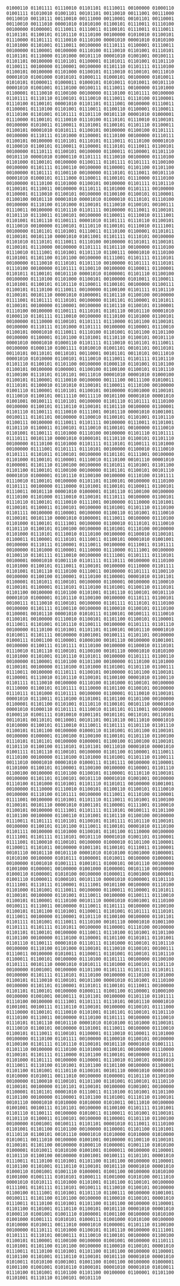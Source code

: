 `
01000110 01101111 01110010 01101101 01110011 00100000 01000110 01001111 01010010 01001101 00101101 00110010 00111001 00111000 00110010 00110111 00110010 00111000 00110001 00101101 00110001 00110010 00111010 00001010 01010100 01100101 01110011 01110100 00100000 01000001 01110011 01110011 01100101 01110011 01110011 01101101 01100101 01101110 01110100 00100000 01010010 01100101 01110000 01101111 01110010 01110100 00001010 00001010 01010100 01101000 01101001 01110011 00100000 01110111 01100001 01110011 00100000 01100001 00100000 01110100 01110010 01101001 01110101 01101101 01110000 01101000 00101110 00001010 01001001 00100111 01101101 00100000 01101101 01100001 01101011 01101001 01101110 01100111 00100000 01100001 00100000 01101110 01101111 01110100 01100101 00100000 01101000 01100101 01110010 01100101 00111010 00001010 01001000 01010101 01000111 01000101 00100000 01010011 01010101 01000011 01000011 01000101 01010011 01010011 00101110 00001010 01001001 01110100 00100111 01110011 00100000 01101000 01100001 01110010 01100100 00100000 01110100 01101111 00100000 01101111 01110110 01100101 01110010 01110011 01110100 01100001 01110100 01100101 00001010 01101101 01111001 00100000 01110011 01100001 01110100 01101001 01110011 01100110 01100001 01100011 01110100 01101001 01101111 01101110 00101110 00001010 01000001 01110000 01100101 01110010 01110100 01110101 01110010 01100101 00100000 01010011 01100011 01101001 01100101 01101110 01100011 01100101 00001010 01010111 01100101 00100000 01100100 01101111 00100000 01110111 01101000 01100001 01110100 00100000 01110111 01100101 00100000 01101101 01110101 01110011 01110100 00001010 01100010 01100101 01100011 01100001 01110101 01110011 01100101 00100000 01110111 01100101 00100000 01100011 01100001 01101110 00101110 00001010 01000110 01101111 01110010 00100000 01110100 01101000 01100101 00100000 01100111 01101111 01101111 01100100 00100000 01101111 01100110 00100000 01100001 01101100 01101100 00100000 01101111 01100110 00100000 01110101 01110011 00101110 00001010 01000101 01111000 01100011 01100101 01110000 01110100 00100000 01110100 01101000 01100101 00100000 01101111 01101110 01100101 01110011 00100000 01110111 01101000 01101111 00100000 01100001 01110010 01100101 00100000 01100100 01100101 01100001 01100100 00101110 00001010 00001010 01000010 01110101 01110100 00100000 01110100 01101000 01100101 01110010 01100101 00100111 01110011 00100000 01101110 01101111 00100000 01110011 01100101 01101110 01110011 01100101 00100000 01100011 01110010 01111001 01101001 01101110 01100111 00001010 01101111 01110110 01100101 01110010 00100000 01100101 01110110 01100101 01110010 01111001 00100000 01101101 01101001 01110011 01110100 01100001 01101011 01100101 00101110 00001010 01011001 01101111 01110101 00100000 01101010 01110101 01110011 01110100 00100000 01101011 01100101 01100101 01110000 00100000 01101111 01101110 00100000 01110100 01110010 01111001 01101001 01101110 01100111 00001010 01110100 01101001 01101100 01101100 00100000 01111001 01101111 01110101 00100000 01110010 01110101 01101110 00100000 01101111 01110101 01110100 00100000 01101111 01100110 00100000 01100011 01100001 01101011 01100101 00101110 00001010 01000001 01101110 01100100 00100000 01110100 01101000 01100101 00100000 01010011 01100011 01101001 01100101 01101110 01100011 01100101 00100000 01100111 01100101 01110100 01110011 00100000 01100100 01101111 01101110 01100101 00101110 00001010 01000001 01101110 01100100 00100000 01111001 01101111 01110101 00100000 01101101 01100001 01101011 01100101 00100000 01100001 00100000 01101110 01100101 01100001 01110100 00100000 01100111 01110101 01101110 00101110 00001010 01000110 01101111 01110010 00100000 01110100 01101000 01100101 00100000 01110000 01100101 01101111 01110000 01101100 01100101 00100000 01110111 01101000 01101111 00100000 01100001 01110010 01100101 00001010 01110011 01110100 01101001 01101100 01101100 00100000 01100001 01101100 01101001 01110110 01100101 00101110 00001010 00001010 01000110 01101111 01110010 01101101 01110011 00100000 01000110 01001111 01010010 01001101 00101101 00110101 00110101 00110101 00110101 00110001 00101101 00110101 00111010 00001010 01010000 01100101 01110010 01110011 01101111 01101110 01101110 01100101 01101100 00100000 01000110 01101001 01101100 01100101 00100000 01000001 01100100 01100100 01100101 01101110 01100100 01110101 01101101 00111010 00001010 00001010 01000100 01100101 01100001 01110010 00100000 00111100 00111100 01010011 01110101 01100010 01101010 01100101 01100011 01110100 00100000 01001110 01100001 01101101 01100101 00100000 01001000 01100101 01110010 01100101 00111110 00111110 00101100 00001010 00001010 01001001 00100111 01101101 00100000 01101110 01101111 01110100 00100000 01100101 01110110 01100101 01101110 00100000 01100001 01101110 01100111 01110010 01111001 00101110 00001010 01001001 00100111 01101101 00100000 01100010 01100101 01101001 01101110 01100111 00100000 01110011 01101111 00100000 01110011 01101001 01101110 01100011 01100101 01110010 01100101 00100000 01110010 01101001 01100111 01101000 01110100 00100000 01101110 01101111 01110111 00101110 00001010 01000101 01110110 01100101 01101110 00100000 01110100 01101000 01101111 01110101 01100111 01101000 00100000 01111001 01101111 01110101 00100000 01100010 01110010 01101111 01101011 01100101 00100000 01101101 01111001 00100000 01101000 01100101 01100001 01110010 01110100 00101110 00001010 01000001 01101110 01100100 00100000 01101011 01101001 01101100 01101100 01100101 01100100 00100000 01101101 01100101 00101110 00001010 01000001 01101110 01100100 00100000 01110100 01101111 01110010 01100101 00100000 01101101 01100101 00100000 01110100 01101111 00100000 01110000 01101001 01100101 01100011 01100101 01110011 00101110 00001010 01000001 01101110 01100100 00100000 01110100 01101000 01110010 01100101 01110111 00100000 01100101 01110110 01100101 01110010 01111001 00100000 01110000 01101001 01100101 01100011 01100101 00100000 01101001 01101110 01110100 01101111 00100000 01100001 00100000 01100110 01101001 01110010 01100101 00101110 00001010 01000001 01110011 00100000 01110100 01101000 01100101 01111001 00100000 01100010 01110101 01110010 01101110 01100101 01100100 00100000 01101001 01110100 00100000 01101000 01110101 01110010 01110100 00100000 01100010 01100101 01100011 01100001 01110101 01110011 01100101 00001010 01001001 00100000 01110111 01100001 01110011 00100000 01110011 01101111 00100000 01101000 01100001 01110000 01110000 01111001 00100000 01100110 01101111 01110010 00100000 01111001 01101111 01110101 00100001 00001010 01001110 01101111 01110111 00100000 01110100 01101000 01100101 01110011 01100101 00100000 01110000 01101111 01101001 01101110 01110100 01110011 00100000 01101111 01100110 00100000 01100100 01100001 01110100 01100001 00001010 01101101 01100001 01101011 01100101 00100000 01100001 00100000 01100010 01100101 01100001 01110101 01110100 01101001 01100110 01110101 01101100 00100000 01101100 01101001 01101110 01100101 00101110 00001010 01000001 01101110 01100100 00100000 01110111 01100101 00100111 01110010 01100101 00100000 01101111 01110101 01110100 00100000 01101111 01100110 00100000 01100010 01100101 01110100 01100001 00101110 00001010 01010111 01100101 00100111 01110010 01100101 00100000 01110010 01100101 01101100 01100101 01100001 01110011 01101001 01101110 01100111 00100000 01101111 01101110 00100000 01110100 01101001 01101101 01100101 00101110 00001010 01010011 01101111 00100000 01001001 00100111 01101101 00100000 01000111 01001100 01100001 01000100 00101110 00100000 01001001 00100000 01100111 01101111 01110100 00100000 01100010 01110101 01110010 01101110 01100101 01100100 00101110 00001010 01010100 01101000 01101001 01101110 01101011 00100000 01101111 01100110 00100000 01100001 01101100 01101100 00100000 01110100 01101000 01100101 00100000 01110100 01101000 01101001 01101110 01100111 01110011 00100000 01110111 01100101 00100000 01101100 01100101 01100001 01110010 01101110 01100101 01100100 00001010 01100110 01101111 01110010 00100000 01110100 01101000 01100101 00100000 01110000 01100101 01101111 01110000 01101100 01100101 00100000 01110111 01101000 01101111 00100000 01100001 01110010 01100101 00001010 01110011 01110100 01101001 01101100 01101100 00100000 01100001 01101100 01101001 01110110 01100101 00101110 00001010 00001010 01000110 01101111 01110010 01101101 01110011 00100000 01000110 01001111 01010010 01001101 00101101 00110101 00110101 00110101 00110101 00110001 00101101 00110110 00111010 00001010 01010000 01100101 01110010 01110011 01101111 01101110 01101110 01100101 01101100 00100000 01000110 01101001 01101100 01100101 00100000 01000001 01100100 01100100 01100101 01101110 01100100 01110101 01101101 00100000 01000001 01100100 01100100 01100101 01101110 01100100 01110101 01101101 00111010 00001010 00001010 01001111 01101110 01100101 00100000 01101100 01100001 01110011 01110100 00100000 01110100 01101000 01101001 01101110 01100111 00111010 00001010 00001010 01000111 01101111 00100000 01100001 01101000 01100101 01100001 01100100 00100000 01100001 01101110 01100100 00100000 01101100 01100101 01100001 01110110 01100101 00100000 01101101 01100101 00101110 00001010 01001001 00100000 01110100 01101000 01101001 01101110 01101011 00100000 01001001 00100000 01110000 01110010 01100101 01100110 01100101 01110010 00100000 01110100 01101111 00100000 01110011 01110100 01100001 01111001 00100000 01101001 01101110 01110011 01101001 01100100 01100101 00101110 00001010 01001101 01100001 01111001 01100010 01100101 00100000 01111001 01101111 01110101 00100111 01101100 01101100 00100000 01100110 01101001 01101110 01100100 00100000 01110011 01101111 01101101 01100101 01101111 01101110 01100101 00100000 01100101 01101100 01110011 01100101 00001010 01110100 01101111 00100000 01101000 01100101 01101100 01110000 00100000 01111001 01101111 01110101 00101110 00001010 01001101 01100001 01111001 01100010 01100101 00100000 01000010 01101100 01100001 01100011 01101011 00100000 01001101 01100101 01110011 01100001 00101110 00101110 00101110 00001010 01010100 01001000 01000001 01010100 00100000 01010111 01000001 01010011 00100000 01000001 00100000 01001010 01001111 01001011 01000101 00101110 00100000 01001000 01000001 00100000 01001000 01000001 00101110 00100000 01000110 01000001 01010100 00100000 01000011 01001000 01000001 01001110 01000011 01000101 00101110 00001010 01000001 01101110 01111001 01110111 01100001 01111001 00101100 00100000 01110100 01101000 01101001 01110011 00100000 01100011 01100001 01101011 01100101 00100000 01101001 01110011 00100000 01100111 01110010 01100101 01100001 01110100 00101110 00001010 01001001 01110100 00100111 01110011 00100000 01110011 01101111 00100000 01100100 01100101 01101100 01101001 01100011 01101001 01101111 01110101 01110011 00100000 01100001 01101110 01100100 00100000 01101101 01101111 01101001 01110011 01110100 00101110 00001010 01001100 01101111 01101111 01101011 00100000 01100001 01110100 00100000 01101101 01100101 00100000 01110011 01110100 01101001 01101100 01101100 00100000 01110100 01100001 01101100 01101011 01101001 01101110 01100111 00001010 01110111 01101000 01100101 01101110 00100000 01110100 01101000 01100101 01110010 01100101 00100111 01110011 00100000 01010011 01100011 01101001 01100101 01101110 01100011 01100101 00100000 01110100 01101111 00100000 01100100 01101111 00101110 00001010 01010111 01101000 01100101 01101110 00100000 01001001 00100000 01101100 01101111 01101111 01101011 00100000 01101111 01110101 01110100 00100000 01110100 01101000 01100101 01110010 01100101 00101100 00001010 01101001 01110100 00100000 01101101 01100001 01101011 01100101 01110011 00100000 01101101 01100101 00100000 01000111 01001100 01100001 01000100 00100000 01001001 00100111 01101101 00100000 01101110 01101111 01110100 00100000 01111001 01101111 01110101 00101110 00001010 01001001 00100111 01110110 01100101 00100000 01100101 01111000 01110000 01100101 01110010 01101001 01101101 01100101 01101110 01110100 01110011 00100000 01110100 01101111 00100000 01110010 01110101 01101110 00101110 00001010 01010100 01101000 01100101 01110010 01100101 00100000 01101001 01110011 00100000 01110010 01100101 01110011 01100101 01100001 01110010 01100011 01101000 00100000 01110100 01101111 00100000 01100010 01100101 00100000 01100100 01101111 01101110 01100101 00101110 00001010 01001111 01101110 00100000 01110100 01101000 01100101 00100000 01110000 01100101 01101111 01110000 01101100 01100101 00100000 01110111 01101000 01101111 00100000 01100001 01110010 01100101 00001010 01110011 01110100 01101001 01101100 01101100 00100000 01100001 01101100 01101001 01110110 01100101 00101110 00001010 00001010 01010000 01010011 00111010 00100000 01000001 01101110 01100100 00100000 01100010 01100101 01101100 01101001 01100101 01110110 01100101 00100000 01101101 01100101 00100000 01001001 00100000 01100001 01101101 00001010 01110011 01110100 01101001 01101100 01101100 00100000 01100001 01101100 01101001 01110110 01100101 00101110 00001010 01010000 01010000 01010011 00111010 00100000 01001001 00100111 01101101 00100000 01100100 01101111 01101001 01101110 01100111 00100000 01010011 01100011 01101001 01100101 01101110 01100011 01100101 00100000 01100001 01101110 01100100 00100000 01001001 00100111 01101101 00001010 01110011 01110100 01101001 01101100 01101100 00100000 01100001 01101100 01101001 01110110 01100101 00101110 00001010 01010000 01010000 01010000 01010011 00111010 00100000 01001001 00100000 01100110 01100101 01100101 01101100 00100000 01000110 01000001 01001110 01010100 01000001 01010011 01010100 01001001 01000011 00100000 01100001 01101110 01100100 00100000 01001001 00100111 01101101 00001010 01110011 01110100 01101001 01101100 01101100 00100000 01100001 01101100 01101001 01110110 01100101 00101110 00001010 00001010 01000110 01001001 01001110 01000001 01001100 00100000 01010100 01001000 01001111 01010101 01000111 01001000 01010100 00111010 00001010 01010111 01101000 01101001 01101100 01100101 00100000 01111001 01101111 01110101 00100111 01110010 01100101 00100000 01100100 01111001 01101001 01101110 01100111 00100000 01001001 00100111 01101100 01101100 00100000 01100010 01100101 00001010 01110011 01110100 01101001 01101100 01101100 00100000 01100001 01101100 01101001 01110110 01100101 00101110 00001010 00001010 01000110 01001001 01001110 01000001 01001100 00100000 01010100 01001000 01001111 01010101 01000111 01001000 01010100 00100000 01010000 01010011 00111010 00001010 01000001 01101110 01100100 00100000 01110111 01101000 01100101 01101110 00100000 01111001 01101111 01110101 00100111 01110010 01100101 00100000 01100100 01100101 01100001 01100100 00100000 01001001 00100000 01110111 01101001 01101100 01101100 00100000 01100010 01100101 00001010 01110011 01110100 01101001 01101100 01101100 00100000 01100001 01101100 01101001 01110110 01100101 00101110 00001010 00001010 01010011 01010100 01001001 01001100 01001100 00100000 01000001 01001100 01001001 01010110 01000101 00001010 00001010 01010011 01110100 01101001 01101100 01101100 00100000 01100001 01101100 01101001 01110110 01100101 00101110
`
